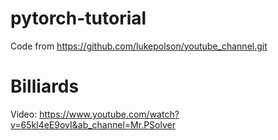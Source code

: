 # pytorch-tutorial

Code from https://github.com/lukepolson/youtube_channel.git

# Billiards

Video: https://www.youtube.com/watch?v=65kl4eE9ovI&ab_channel=Mr.PSolver
